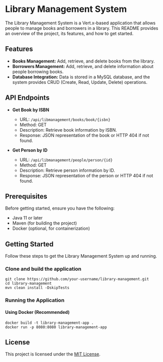 # Library Management System

The Library Management System is a Vert.x-based application that allows people
to manage books and borrowers in a library. This README provides an overview of
the project, its features, and how to get started.

## Features

- **Books Management:** Add, retrieve, and delete books from the library.
- **Borrowers Management:** Add, retrieve, and delete information about people
  borrowing books.
- **Database Integration:** Data is stored in a MySQL database, and the system
  provides CRUD (Create, Read, Update, Delete) operations.

## API Endpoints

- **Get Book by ISBN**
    - URL: `/api/libmanagement/books/book/{isbn}`
    - Method: GET
    - Description: Retrieve book information by ISBN.
    - Response: JSON representation of the book or HTTP 404 if not found.

- **Get Person by ID**
    - URL: `/api/libmanagement/people/person/{id}`
    - Method: GET
    - Description: Retrieve person information by ID.
    - Response: JSON representation of the person or HTTP 404 if not found.

## Prerequisites

Before getting started, ensure you have the following:

- Java 11 or later
- Maven (for building the project)
- Docker (optional, for containerization)

## Getting Started

Follow these steps to get the Library Management System up and running.

### Clone and build the application

   ```
   git clone https://github.com/your-username/library-management.git
   cd library-management
   mvn clean install -DskipTests
   ```

### Running the Application

#### Using Docker (Recommended)

   ```
   docker build -t library-management-app .
   docker run -p 8080:8080 library-management-app
   ```

## License

This project is licensed under the [MIT License](LICENSE).